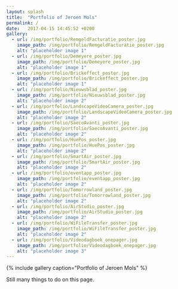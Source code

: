 ```yaml
---
layout: splash
title:  "Portfolio of Jeroen Mols"
permalink: /
date:   2017-04-15 14:45:52 +0200
gallery:
  - url: /img/portfolio/RemgeldFacturatie_poster.jpg
    image_path: /img/portfolio/RemgeldFacturatie_poster.jpg
    alt: "placeholder image 1"
  - url: /img/portfolio/Demeyere_poster.jpg
    image_path: /img/portfolio/Demeyere_poster.jpg
    alt: "placeholder image 1"
  - url: /img/portfolio/Brickeffect_poster.jpg
    image_path: /img/portfolio/Brickeffect_poster.jpg
    alt: "placeholder image 1"
  - url: /img/portfolio/Nieuwsblad_poster.jpg
    image_path: /img/portfolio/Nieuwsblad_poster.jpg
    alt: "placeholder image 2"
  - url: /img/portfolio/LandscapeVideoCamera_poster.jpg
    image_path: /img/portfolio/LandscapeVideoCamera_poster.jpg
    alt: "placeholder image 2"
  - url: /img/portfolio/SaecoAvanti_poster.jpg
    image_path: /img/portfolio/SaecoAvanti_poster.jpg
    alt: "placeholder image 2"
  - url: /img/portfolio/HuePos_poster.jpg
    image_path: /img/portfolio/HuePos_poster.jpg
    alt: "placeholder image 2"
  - url: /img/portfolio/SmartAir_poster.jpg
    image_path: /img/portfolio/SmartAir_poster.jpg
    alt: "placeholder image 2"
  - url: /img/portfolio/eventapp_poster.jpg
    image_path: /img/portfolio/eventapp_poster.jpg
    alt: "placeholder image 2"
  - url: /img/portfolio/Tomorrowland_poster.jpg
    image_path: /img/portfolio/Tomorrowland_poster.jpg
    alt: "placeholder image 2"
  - url: /img/portfolio/AirStudio_poster.jpg
    image_path: /img/portfolio/AirStudio_poster.jpg
    alt: "placeholder image 2"
  - url: /img/portfolio/WiFileTransfer_poster.jpg
    image_path: /img/portfolio/WiFileTransfer_poster.jpg
    alt: "placeholder image 2"
  - url: /img/portfolio/Videodagboek_onepager.jpg
    image_path: /img/portfolio/Videodagboek_onepager.jpg
    alt: "placeholder image 3"
---
```

{% include gallery caption="Portfolio of Jeroen Mols" %}

Still many things to do on this page.
